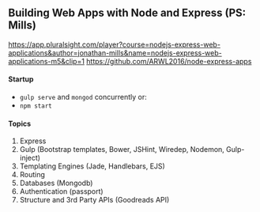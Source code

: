 ## Building Web Apps with Node and Express (PS: Mills)

https://app.pluralsight.com/player?course=nodejs-express-web-applications&author=jonathan-mills&name=nodejs-express-web-applications-m5&clip=1 
https://github.com/ARWL2016/node-express-apps 

#### Startup
- `gulp serve` and `mongod` concurrently or: 
- `npm start`

#### Topics 
1. Express  
2. Gulp (Bootstrap templates, Bower, JSHint, Wiredep, Nodemon, Gulp-inject)  
3. Templating Engines (Jade, Handlebars, EJS)  
4. Routing   
5. Databases (Mongodb)     
6. Authentication (passport)  
7. Structure and 3rd Party APIs (Goodreads API)  
